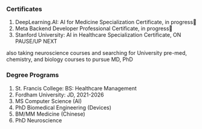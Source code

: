 
<h3> Certificates </h3>

1. DeepLearning.AI: AI for Medicine Specialization Certificate, in progress📍
2. Meta Backend Developer Professional Certificate, in progress📍
3. Stanford University: AI in Healthcare Specialization Certificate, ON PAUSE/UP NEXT

also taking neuroscience courses and searching for University pre-med, chemistry, and biology courses to pursue MD, PhD

<h3> Degree Programs </h3>

1. St. Francis College: BS: Healthcare Management
2. Fordham University: JD, 2021-2026
3. MS Computer Science (AI)
4. PhD Biomedical Engineering (Devices)
5. BM/MM Medicine (Chinese)
6. PhD Neuroscience
